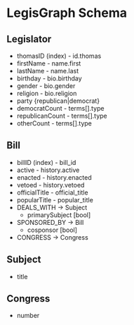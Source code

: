 # LegisGraph Schema

## Legislator

  * thomasID (index) - id.thomas
  * firstName - name.first
  * lastName - name.last
  * birthday - bio.birthday
  * gender - bio.gender
  * religion - bio.religion
  * party {republican|democrat}
  * democratCount - terms[].type
  * republicanCount - terms[].type
  * otherCount - terms[].type

## Bill

  * billID (index) - bill_id
  * active - history.active
  * enacted - history.enacted
  * vetoed - history.vetoed
  * officialTitle - official_title
  * popularTitle - popular_title
  * DEALS_WITH -> Subject
    * primarySubject [bool]
  * SPONSORED_BY -> Bill
    * cosponsor [bool]
  * CONGRESS -> Congress

## Subject

  * title

## Congress

  * number

